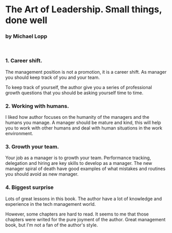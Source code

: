 
# The Art of Leadership. Small things, done well
### by Michael Lopp
&nbsp;

### 1. Career shift.
The management position is not a promotion, it is a career shift. As manager you should keep track of you and your team.

To keep track of yourself, the author give you a series of professional growth questions that you should be asking yourself time to time.

### 2. Working with humans.
I liked how author focuses on the humanity of the managers and the humans you manage. A manager should be mature and kind, this will help you to work with other humans and deal with human situations in the work environment.

### 3. Growth your team. 
Your job as a manager is to growth your team. Performance tracking, delegation and hiring are key skills to develop as a manager. The new manager spiral of death have good examples of what mistakes and routines you should avoid as new manager.

### 4. Biggest surprise
Lots of great lessons in this book. The author have a lot of knowledge and experience in the tech management world. 

However, some chapters are hard to read. It seems to me that those chapters were writed for the pure joyment of the author. Great management book, but I'm not a fan of the author's style.